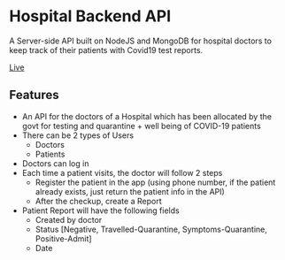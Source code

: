 # Hospital Backend API

A Server-side API built on NodeJS and MongoDB for hospital doctors to keep track of their patients with Covid19 test reports.

[Live](https://enchanting-cuff-dog.cyclic.app/)


## Features

- An API for the doctors of a Hospital which has been allocated by the govt for testing and quarantine + well being of COVID-19 patients
- There can be 2 types of Users
  - Doctors
  - Patients
- Doctors can log in
- Each time a patient visits, the doctor will follow 2 steps
  - Register the patient in the app (using phone number, if the patient already exists, just
    return the patient info in the API)
  - After the checkup, create a Report
- Patient Report will have the following fields
  - Created by doctor
  - Status [Negative, Travelled-Quarantine, Symptoms-Quarantine, Positive-Admit]
  - Date

